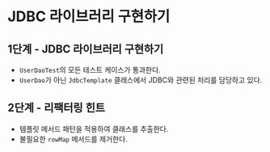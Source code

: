 # JDBC 라이브러리 구현하기
## 1단계 - JDBC 라이브러리 구현하기
- `UserDaoTest`의 모든 테스트 케이스가 통과한다.
- `UserDao`가 아닌 `JdbcTemplate` 클래스에서 JDBC와 관련된 처리를 담당하고 있다.

## 2단계 - 리팩터링 힌트
- 템플릿 메서드 패턴을 적용하여 클래스를 추출한다.
- 불필요한 `rowMap` 메서드를 제거한다.
